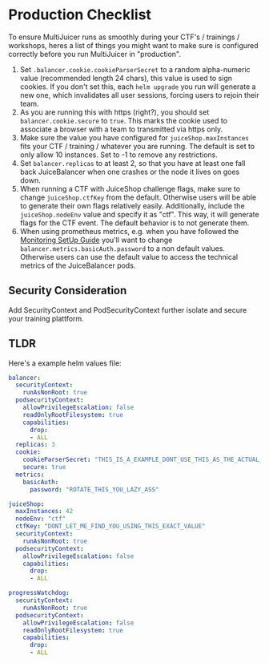 # Production Checklist

To ensure MultiJuicer runs as smoothly during your CTF's / trainings / workshops, heres a list of things you might want to make sure is configured correctly before you run MultiJuicer in "production".

1. Set `.balancer.cookie.cookieParserSecret` to a random alpha-numeric value (recommended length 24 chars), this value is used to sign cookies. If you don't set this, each `helm upgrade` you run will generate a new one, which invalidates all user sessions, forcing users to rejoin their team.
2. As you are running this with https (right?), you should set `balancer.cookie.secure` to `true`. This marks the cookie used to associate a browser with a team to transmitted via https only.
3. Make sure the value you have configured for `juiceShop.maxInstances` fits your CTF / training / whatever you are running. The default is set to only allow 10 instances. Set to -1 to remove any restrictions.
4. Set `balancer.replicas` to at least 2, so that you have at least one fall back JuiceBalancer when one crashes or the node it lives on goes down.
5. When running a CTF with JuiceShop challenge flags, make sure to change `juiceShop.ctfKey` from the default. Otherwise users will be able to generate their own flags relatively easily. Additionally, include the `juiceShop.nodeEnv` value and specify it as "ctf". This way, it will generate flags for the CTF event. The default behavior is to not generate them.
6. When using prometheus metrics, e.g. when you have followed the [Monitoring SetUp Guide](https://github.com/juice-shop/multi-juicer/blob/main/guides/monitoring-setup/monitoring.md) you'll want to change `balancer.metrics.basicAuth.password` to a non default values. Otherwise users can use the default value to access the technical metrics of the JuiceBalancer pods.

## Security Consideration

Add SecurityContext and PodSecurityContext further isolate and secure your training plattform.

## TLDR

Here's a example helm values file:

```yaml
balancer:
  securityContext:
    runAsNonRoot: true
  podsecurityContext:
    allowPrivilegeEscalation: false
    readOnlyRootFilesystem: true
    capabilities:
      drop:
      - ALL
  replicas: 3
  cookie:
    cookieParserSecret: "THIS_IS_A_EXAMPLE_DONT_USE_THIS_AS_THE_ACTUAL_SECRET"
    secure: true
  metrics:
    basicAuth:
      password: "ROTATE_THIS_YOU_LAZY_ASS"

juiceShop:
  maxInstances: 42
  nodeEnv: "ctf"
  ctfKey: "DONT_LET_ME_FIND_YOU_USING_THIS_EXACT_VALUE"
  securityContext:
    runAsNonRoot: true
  podsecurityContext:
    allowPrivilegeEscalation: false
    capabilities:
      drop:
      - ALL

progressWatchdog:
  securityContext:
    runAsNonRoot: true
  podsecurityContext:
    allowPrivilegeEscalation: false
    readOnlyRootFilesystem: true
    capabilities:
      drop:
      - ALL
```
